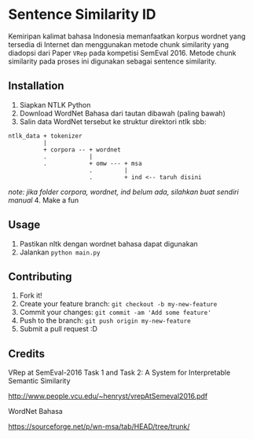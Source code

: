 # Sentence Similarity ID

Kemiripan kalimat bahasa Indonesia memanfaatkan korpus wordnet yang tersedia di Internet dan menggunakan metode chunk similarity yang diadopsi dari Paper `VRep` pada kompetisi SemEval 2016. Metode chunk similarity pada proses ini digunakan sebagai sentence similarity.

## Installation

1. Siapkan NTLK Python
2. Download WordNet Bahasa dari tautan dibawah (paling bawah)
3. Salin data WordNet tersebut ke struktur direktori ntlk sbb:
```
ntlk_data + tokenizer
          |
          + corpora -- + wordnet
          .            |
          .            + omw --- + msa
                       .         |
                       .         + ind <-- taruh disini
```
_note: jika folder corpora, wordnet, ind belum ada, silahkan buat sendiri manual_
4. Make a fun

## Usage

1. Pastikan nltk dengan wordnet bahasa dapat digunakan
2. Jalankan `python main.py`

## Contributing

1. Fork it!
2. Create your feature branch: `git checkout -b my-new-feature`
3. Commit your changes: `git commit -am 'Add some feature'`
4. Push to the branch: `git push origin my-new-feature`
5. Submit a pull request :D


## Credits

VRep at SemEval-2016 Task 1 and Task 2: A System for Interpretable Semantic Similarity

http://www.people.vcu.edu/~henryst/vrepAtSemeval2016.pdf

WordNet Bahasa

https://sourceforge.net/p/wn-msa/tab/HEAD/tree/trunk/


